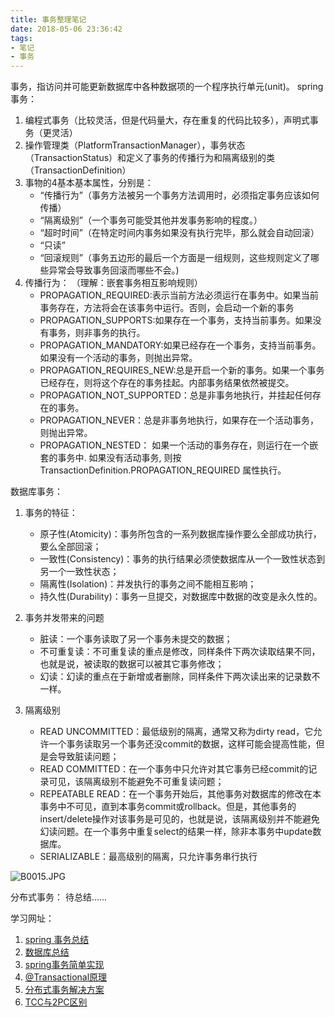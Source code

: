 ```yaml
---
title: 事务整理笔记
date: 2018-05-06 23:36:42
tags:
- 笔记
- 事务
---
```



事务，指访问并可能更新数据库中各种数据项的一个程序执行单元(unit)。
spring 事务：
1. 编程式事务（比较灵活，但是代码量大，存在重复的代码比较多），声明式事务（更灵活）
2. 操作管理类（PlatformTransactionManager），事务状态（TransactionStatus）和定义了事务的传播行为和隔离级别的类（TransactionDefinition）
3. 事物的4基本基本属性，分别是：
    * “传播行为”（事务方法被另一个事务方法调用时，必须指定事务应该如何传播）
    * “隔离级别”（一个事务可能受其他并发事务影响的程度。）
    * “超时时间”（在特定时间内事务如果没有执行完毕，那么就会自动回滚）
    * “只读”
    * “回滚规则”（事务五边形的最后一个方面是一组规则，这些规则定义了哪些异常会导致事务回滚而哪些不会。)
4. 传播行为： （理解：嵌套事务相互影响规则）
    * PROPAGATION_REQUIRED:表示当前方法必须运行在事务中。如果当前事务存在，方法将会在该事务中运行。否则，会启动一个新的事务
    * PROPAGATION_SUPPORTS:如果存在一个事务，支持当前事务。如果没有事务，则非事务的执行。
    * PROPAGATION_MANDATORY:如果已经存在一个事务，支持当前事务。如果没有一个活动的事务，则抛出异常。
    * PROPAGATION_REQUIRES_NEW:总是开启一个新的事务。如果一个事务已经存在，则将这个存在的事务挂起。内部事务结果依然被提交。
    * PROPAGATION_NOT_SUPPORTED：总是非事务地执行，并挂起任何存在的事务。
    * PROPAGATION_NEVER：总是非事务地执行，如果存在一个活动事务，则抛出异常。
    * PROPAGATION_NESTED： 如果一个活动的事务存在，则运行在一个嵌套的事务中. 如果没有活动事务, 则按TransactionDefinition.PROPAGATION_REQUIRED 属性执行。


数据库事务：
1. 事务的特征：
    * 原子性(Atomicity)：事务所包含的一系列数据库操作要么全部成功执行，要么全部回滚；
    * 一致性(Consistency)：事务的执行结果必须使数据库从一个一致性状态到另一个一致性状态；
    * 隔离性(Isolation)：并发执行的事务之间不能相互影响；
    * 持久性(Durability)：事务一旦提交，对数据库中数据的改变是永久性的。

2. 事务并发带来的问题
    * 脏读：一个事务读取了另一个事务未提交的数据；
    * 不可重复读：不可重复读的重点是修改，同样条件下两次读取结果不同，也就是说，被读取的数据可以被其它事务修改；
    * 幻读：幻读的重点在于新增或者删除，同样条件下两次读出来的记录数不一样。
3. 隔离级别
    * READ UNCOMMITTED：最低级别的隔离，通常又称为dirty read，它允许一个事务读取另一个事务还没commit的数据，这样可能会提高性能，但是会导致脏读问题；
    * READ COMMITTED：在一个事务中只允许对其它事务已经commit的记录可见，该隔离级别不能避免不可重复读问题；
    * REPEATABLE READ：在一个事务开始后，其他事务对数据库的修改在本事务中不可见，直到本事务commit或rollback。但是，其他事务的insert/delete操作对该事务是可见的，也就是说，该隔离级别并不能避免幻读问题。在一个事务中重复select的结果一样，除非本事务中update数据库。
    * SERIALIZABLE：最高级别的隔离，只允许事务串行执行

![B0015.JPG](/images/B0015.jpg)

分布式事务：
待总结......




学习网址：
1. [spring 事务总结](https://juejin.im/entry/58f0a38d61ff4b0058e62384)
2. [数据库总结](https://blog.csdn.net/justloveyou_/article/details/78308460)
3. [spring事务简单实现](https://my.oschina.net/huangyong/blog/159852)
4. [@Transactional原理](http://tech.lede.com/2017/02/06/rd/server/SpringTransactional/)
5. [分布式事务解决方案](http://www.roncoo.com/article/detail/124243)
6. [TCC与2PC区别](https://blog.csdn.net/zhangjq520/article/details/78433686)




